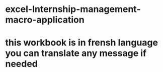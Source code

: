 # excel-Internship-management-macro-application
# this workbook is in frensh language you can translate any message if needed

